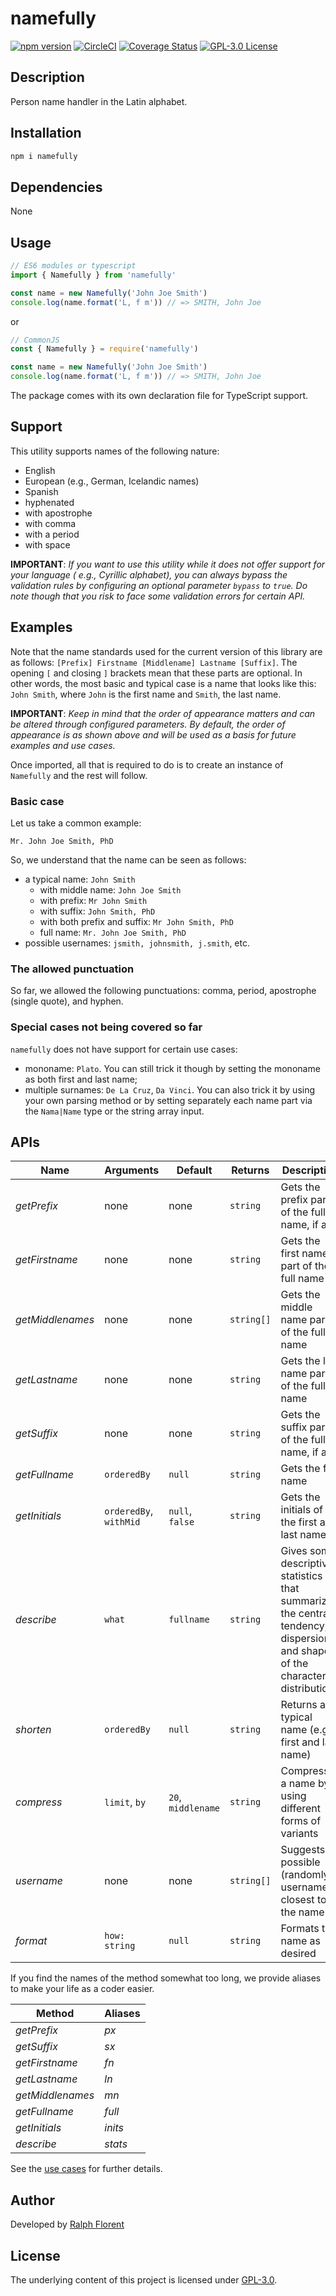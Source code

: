 # namefully

[![npm version][version-img]][version-url]
[![CircleCI][circleci-img]][circleci-url]
[![Coverage Status][codecov-img]][codecov-url]
[![GPL-3.0 License][license-img]][license-url]

## Description

Person name handler in the Latin alphabet.

## Installation

```bash
npm i namefully
```

## Dependencies

None

## Usage

```ts
// ES6 modules or typescript
import { Namefully } from 'namefully'

const name = new Namefully('John Joe Smith')
console.log(name.format('L, f m')) // => SMITH, John Joe
```

or

```js
// CommonJS
const { Namefully } = require('namefully')

const name = new Namefully('John Joe Smith')
console.log(name.format('L, f m')) // => SMITH, John Joe
```

The package comes with its own declaration file for TypeScript support.

## Support

This utility supports names of the following nature:

- English
- European (e.g., German, Icelandic names)
- Spanish
- hyphenated
- with apostrophe
- with comma
- with a period
- with space

**IMPORTANT**:
*If you want to use this utility while it does not offer support for your language (*
*e.g., Cyrillic alphabet), you can always bypass the validation rules by configuring*
*an optional parameter `bypass` to `true`. Do note though that you risk to face*
*some validation errors for certain API.*

## Examples

Note that the name standards used for the current version of this library are as
follows:
```[Prefix] Firstname [Middlename] Lastname [Suffix]```.
The opening `[` and closing `]` brackets mean that these parts are optional. In
other words, the most basic and typical case is a name that looks like this:
`John Smith`, where `John` is the first name and `Smith`, the last name.

**IMPORTANT**: *Keep in mind that the order of appearance matters and can be*
*altered through configured parameters. By default, the order of appearance is*
*as shown above and will be used as a basis for future examples and use cases.*

Once imported, all that is required to do is to create an instance of
`Namefully` and the rest will follow.

### Basic case

Let us take a common example:

```Mr. John Joe Smith, PhD```

So, we understand that the name can be seen as follows:

- a typical name: `John Smith`
  - with middle name: `John Joe Smith`
  - with prefix: `Mr John Smith`
  - with suffix: `John Smith, PhD`
  - with both prefix and suffix: `Mr John Smith, PhD`
  - full name: `Mr. John Joe Smith, PhD`
- possible usernames: `jsmith, johnsmith, j.smith`, etc.

### The allowed punctuation

So far, we allowed the following punctuations: comma, period, apostrophe
(single quote), and hyphen.

### Special cases not being covered so far

`namefully` does not have support for certain use cases:

- mononame:  `Plato`. You can still trick it though by setting the mononame as both
first and last name;
- multiple surnames: `De La Cruz`, `Da Vinci`. You can also trick it by using your
own parsing method or by setting separately each name part via the `Nama|Name` type
or the string array input.

## APIs

| Name | Arguments | Default | Returns | Description |
|---|---|---|---|---|
|*getPrefix*|none|none|`string`|Gets the prefix part of the full name, if any|
|*getFirstname*|none|none|`string`|Gets the first name part of the full name|
|*getMiddlenames*|none|none|`string[]`|Gets the middle name part of the full name|
|*getLastname*|none|none|`string`|Gets the last name part of the full name|
|*getSuffix*|none|none|`string`|Gets the suffix part of the full name, if any|
|*getFullname*|`orderedBy`|`null`|`string`|Gets the full name|
|*getInitials*|`orderedBy`, `withMid`|`null`, `false`|`string`|Gets the initials of the first and last name|
|*describe*|`what`|`fullname`|`string`|Gives some descriptive statistics that summarize the central tendency, dispersion and shape of the characters' distribution.|
|*shorten*|`orderedBy`|`null`|`string`|Returns a typical name (e.g. first and last name)|
|*compress*|`limit`, `by`|`20`, `middlename`|`string`|Compresses a name by using different forms of variants|
|*username*|none|none|`string[]`|Suggests possible (randomly) usernames closest to the name|
|*format*|`how: string`|`null`|`string`|Formats the name as desired|

If you find the names of the method somewhat too long, we provide aliases to make
your life as a coder easier.

|Method|Aliases|
|---|---|
|*getPrefix*|*px*|
|*getSuffix*|*sx*|
|*getFirstname*|*fn*|
|*getLastname*|*ln*|
|*getMiddlenames*|*mn*|
|*getFullname*|*full*|
|*getInitials*|*inits*|
|*describe*|*stats*|

See the [use cases](usecases) for further details.

## Author

Developed by [Ralph Florent](https://github.com/ralflorent)

## License

The underlying content of this project is licensed under [GPL-3.0](LICENSE).

[version-img]: https://img.shields.io/npm/v/namefully
[version-url]: https://www.npmjs.com/package/namefully
[circleci-img]: https://circleci.com/gh/ralflorent/namefully.svg?style=shield
[circleci-url]: https://circleci.com/gh/ralflorent/namefully
[codecov-img]: https://codecov.io/gh/ralflorent/namefully/branch/master/graph/badge.svg
[codecov-url]: https://codecov.io/gh/ralflorent/namefully
[license-img]: https://img.shields.io/npm/l/namefully
[license-url]: http://www.gnu.org/licenses/gpl-3.0.en.html
